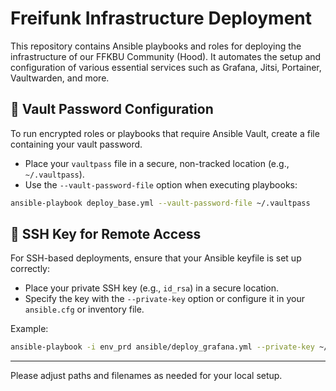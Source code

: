 # Freifunk Infrastructure Deployment

This repository contains Ansible playbooks and roles for deploying the infrastructure of our FFKBU Community (Hood). It automates the setup and configuration of various essential services such as Grafana, Jitsi, Portainer, Vaultwarden, and more.

## 🔐 Vault Password Configuration

To run encrypted roles or playbooks that require Ansible Vault, create a file containing your vault password.

- Place your `vaultpass` file in a secure, non-tracked location (e.g., `~/.vaultpass`).
- Use the `--vault-password-file` option when executing playbooks:

```bash
ansible-playbook deploy_base.yml --vault-password-file ~/.vaultpass
```

## 🔑 SSH Key for Remote Access

For SSH-based deployments, ensure that your Ansible keyfile is set up correctly:

- Place your private SSH key (e.g., `id_rsa`) in a secure location.
- Specify the key with the `--private-key` option or configure it in your `ansible.cfg` or inventory file.

Example:

```bash
ansible-playbook -i env_prd ansible/deploy_grafana.yml --private-key ~/.ssh/id_rsa
```

---

Please adjust paths and filenames as needed for your local setup.
